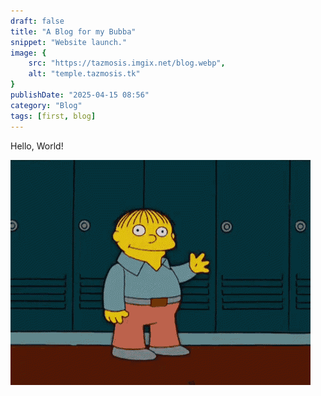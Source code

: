 ```yaml
---
draft: false
title: "A Blog for my Bubba"
snippet: "Website launch."
image: {
    src: "https://tazmosis.imgix.net/blog.webp",
    alt: "temple.tazmosis.tk"
}
publishDate: "2025-04-15 08:56"
category: "Blog"
tags: [first, blog]
---
```


Hello, World!

![Ralph](../../assets/ralph.gif)